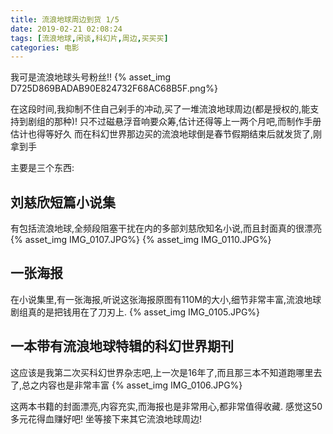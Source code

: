 ```yaml
---
title: 流浪地球周边到货 1/5
date: 2019-02-21 02:08:24
tags: [流浪地球,闲谈,科幻片,周边,买买买]
categories: 电影
---
```

我可是流浪地球头号粉丝!!
{% asset_img D725D869BADAB90E824732F68AC68B5F.png%}
<!-- more -->
在这段时间,我抑制不住自己剁手的冲动,买了一堆流浪地球周边(都是授权的,能支持到剧组的那种)!
只不过磁悬浮音响要众筹,估计还得等上一两个月吧,而制作手册估计也得等好久
而在科幻世界那边买的流浪地球倒是春节假期结束后就发货了,刚拿到手

主要是三个东西:
## 刘慈欣短篇小说集
有包括流浪地球,全频段阻塞干扰在内的多部刘慈欣知名小说,而且封面真的很漂亮
{% asset_img IMG_0107.JPG%}
{% asset_img IMG_0110.JPG%}

## 一张海报
在小说集里,有一张海报,听说这张海报原图有110M的大小,细节非常丰富,流浪地球剧组真的是把钱用在了刀刃上.
{% asset_img IMG_0105.JPG%}

## 一本带有流浪地球特辑的科幻世界期刊
这应该是我第二次买科幻世界杂志吧,上一次是16年了,而且那三本不知道跑哪里去了,总之内容也是非常丰富
{% asset_img IMG_0106.JPG%}

这两本书籍的封面漂亮,内容充实,而海报也是非常用心,都非常值得收藏.
感觉这50多元花得血赚好吧!
坐等接下来其它流浪地球周边!
